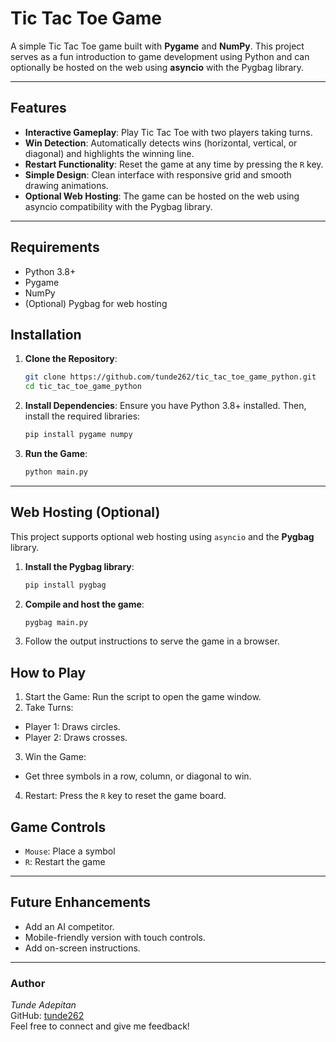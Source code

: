 # Tic Tac Toe Game

A simple Tic Tac Toe game built with **Pygame** and **NumPy**. This project serves as a fun introduction to game development using Python and can optionally be hosted on the web using **asyncio** with the Pygbag library.

---

## Features

- **Interactive Gameplay**: Play Tic Tac Toe with two players taking turns.
- **Win Detection**: Automatically detects wins (horizontal, vertical, or diagonal) and highlights the winning line.
- **Restart Functionality**: Reset the game at any time by pressing the `R` key.
- **Simple Design**: Clean interface with responsive grid and smooth drawing animations.
- **Optional Web Hosting**: The game can be hosted on the web using asyncio compatibility with the Pygbag library.

---

## Requirements
- Python 3.8+
- Pygame
- NumPy
- (Optional) Pygbag for web hosting

## Installation

1. **Clone the Repository**:
   
   ```bash
   git clone https://github.com/tunde262/tic_tac_toe_game_python.git
   cd tic_tac_toe_game_python
   ```
   
3. **Install Dependencies**: Ensure you have Python 3.8+ installed. Then, install the required libraries:
   
   ```bash
   pip install pygame numpy
   ```

4. **Run the Game**:
   
   ```bash
   python main.py
   ```

---

## Web Hosting (Optional)

This project supports optional web hosting using `asyncio` and the **Pygbag** library.

1. **Install the Pygbag library**:
   ```bash
   pip install pygbag
   ```
   
2. **Compile and host the game**:
   ```bash
   pygbag main.py
   ```

3. Follow the output instructions to serve the game in a browser.

## How to Play

1. Start the Game: Run the script to open the game window.
2. Take Turns:
  - Player 1: Draws circles.
  - Player 2: Draws crosses.
3. Win the Game:
  - Get three symbols in a row, column, or diagonal to win.
4. Restart: Press the `R` key to reset the game board.

## Game Controls

- `Mouse`: Place a symbol
- `R`: 	Restart the game

---

## Future Enhancements
- Add an AI competitor.
- Mobile-friendly version with touch controls.
- Add on-screen instructions.

---

### Author
*Tunde Adepitan*  
GitHub: [tunde262](https://github.com/tunde262)  
Feel free to connect and give me feedback!
